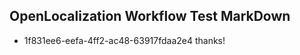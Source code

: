 ## OpenLocalization Workflow Test MarkDown
* 1f831ee6-eefa-4ff2-ac48-63917fdaa2e4 
thanks!

<!--HONumber=Mar16_HO5-->


